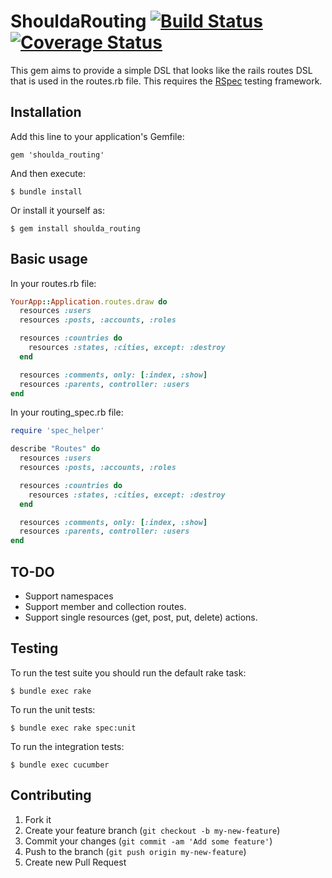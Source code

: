 # ShouldaRouting [![Build Status](https://travis-ci.org/alejandrogutierrez/shoulda_routing.png?branch=master)](https://travis-ci.org/alejandrogutierrez/shoulda_routing) [![Coverage Status](https://coveralls.io/repos/alejandrogutierrez/shoulda_routing/badge.png)](https://coveralls.io/r/alejandrogutierrez/shoulda_routing)

This gem aims to provide a simple DSL that looks like the rails routes DSL that is used in the routes.rb file.
This requires the [RSpec](https://github.com/rspec/rspec-rails) testing framework.

## Installation

Add this line to your application's Gemfile:

    gem 'shoulda_routing'

And then execute:

    $ bundle install

Or install it yourself as:

    $ gem install shoulda_routing

## Basic usage

In your routes.rb file:

```ruby
YourApp::Application.routes.draw do
  resources :users
  resources :posts, :accounts, :roles

  resources :countries do
    resources :states, :cities, except: :destroy
  end

  resources :comments, only: [:index, :show]
  resources :parents, controller: :users
end
```

In your routing_spec.rb file:

```ruby
require 'spec_helper'

describe "Routes" do
  resources :users
  resources :posts, :accounts, :roles

  resources :countries do
    resources :states, :cities, except: :destroy
  end

  resources :comments, only: [:index, :show]
  resources :parents, controller: :users
end
```

## TO-DO

* Support namespaces
* Support member and collection routes.
* Support single resources (get, post, put, delete) actions.

## Testing

To run the test suite you should run the default rake task:

    $ bundle exec rake

To run the unit tests:

    $ bundle exec rake spec:unit

To run the integration tests:

    $ bundle exec cucumber

## Contributing

1. Fork it
2. Create your feature branch (`git checkout -b my-new-feature`)
3. Commit your changes (`git commit -am 'Add some feature'`)
4. Push to the branch (`git push origin my-new-feature`)
5. Create new Pull Request
